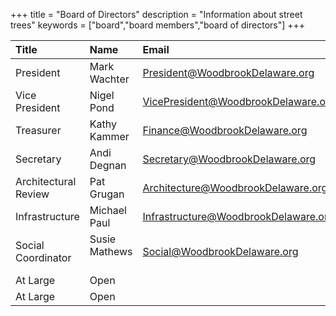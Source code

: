+++
title = "Board of Directors"
description = "Information about street trees"
keywords = ["board","board members","board of directors"]
+++

| Title | Name | Email |
| :------- | :------- | :------- |
|President | Mark Wachter | President@WoodbrookDelaware.org |
|Vice President | Nigel Pond | VicePresident@WoodbrookDelaware.org |
|Treasurer | Kathy Kammer | Finance@WoodbrookDelaware.org |
|Secretary | Andi Degnan | Secretary@WoodbrookDelaware.org |
|Architectural Review &nbsp; &nbsp; | Pat Grugan | Architecture@WoodbrookDelaware.org |
|Infrastructure | Michael Paul | Infrastructure@WoodbrookDelaware.org |
|Social Coordinator | Susie Mathews &nbsp; &nbsp; | Social@WoodbrookDelaware.org |
|At Large | Open | |
|At Large | Open | |

</br>&nbsp;</br>

